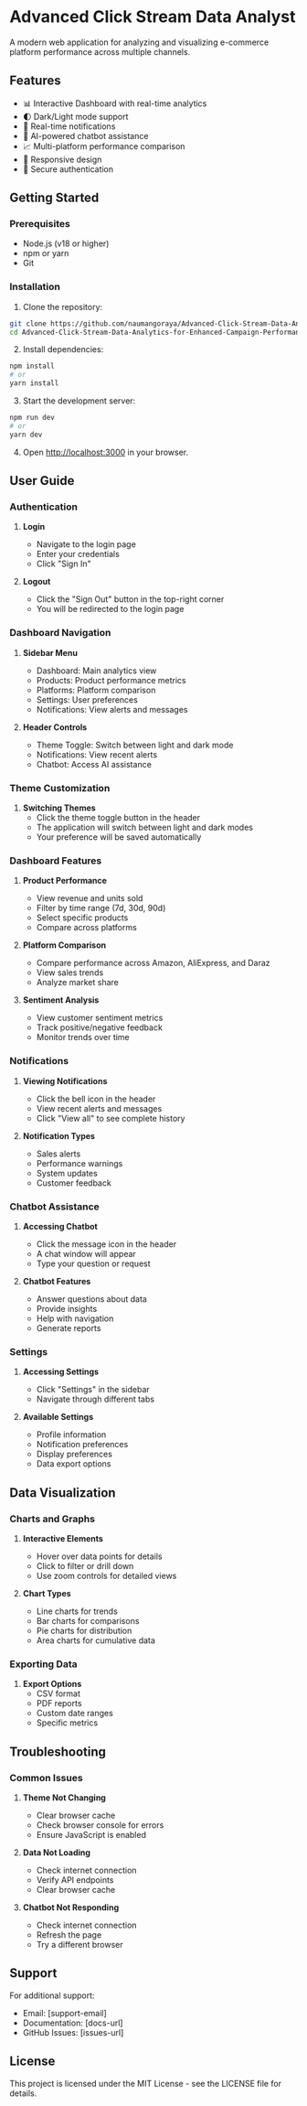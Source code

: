 # Advanced Click Stream Data Analyst

A modern web application for analyzing and visualizing e-commerce platform performance across multiple channels.

## Features

- 📊 Interactive Dashboard with real-time analytics
- 🌓 Dark/Light mode support
- 🔔 Real-time notifications
- 🤖 AI-powered chatbot assistance
- 📈 Multi-platform performance comparison
- 📱 Responsive design
- 🔐 Secure authentication

## Getting Started

### Prerequisites

- Node.js (v18 or higher)
- npm or yarn
- Git

### Installation

1. Clone the repository:
```bash
git clone https://github.com/naumangoraya/Advanced-Click-Stream-Data-Analytics-for-Enhanced-Campaign-Performance.git
cd Advanced-Click-Stream-Data-Analytics-for-Enhanced-Campaign-Performance
```

2. Install dependencies:
```bash
npm install
# or
yarn install
```

3. Start the development server:
```bash
npm run dev
# or
yarn dev
```

4. Open [http://localhost:3000](http://localhost:3000) in your browser.

## User Guide

### Authentication

1. **Login**
   - Navigate to the login page
   - Enter your credentials
   - Click "Sign In"

2. **Logout**
   - Click the "Sign Out" button in the top-right corner
   - You will be redirected to the login page

### Dashboard Navigation

1. **Sidebar Menu**
   - Dashboard: Main analytics view
   - Products: Product performance metrics
   - Platforms: Platform comparison
   - Settings: User preferences
   - Notifications: View alerts and messages

2. **Header Controls**
   - Theme Toggle: Switch between light and dark mode
   - Notifications: View recent alerts
   - Chatbot: Access AI assistance

### Theme Customization

1. **Switching Themes**
   - Click the theme toggle button in the header
   - The application will switch between light and dark modes
   - Your preference will be saved automatically

### Dashboard Features

1. **Product Performance**
   - View revenue and units sold
   - Filter by time range (7d, 30d, 90d)
   - Select specific products
   - Compare across platforms

2. **Platform Comparison**
   - Compare performance across Amazon, AliExpress, and Daraz
   - View sales trends
   - Analyze market share

3. **Sentiment Analysis**
   - View customer sentiment metrics
   - Track positive/negative feedback
   - Monitor trends over time

### Notifications

1. **Viewing Notifications**
   - Click the bell icon in the header
   - View recent alerts and messages
   - Click "View all" to see complete history

2. **Notification Types**
   - Sales alerts
   - Performance warnings
   - System updates
   - Customer feedback

### Chatbot Assistance

1. **Accessing Chatbot**
   - Click the message icon in the header
   - A chat window will appear
   - Type your question or request

2. **Chatbot Features**
   - Answer questions about data
   - Provide insights
   - Help with navigation
   - Generate reports

### Settings

1. **Accessing Settings**
   - Click "Settings" in the sidebar
   - Navigate through different tabs

2. **Available Settings**
   - Profile information
   - Notification preferences
   - Display preferences
   - Data export options

## Data Visualization

### Charts and Graphs

1. **Interactive Elements**
   - Hover over data points for details
   - Click to filter or drill down
   - Use zoom controls for detailed views

2. **Chart Types**
   - Line charts for trends
   - Bar charts for comparisons
   - Pie charts for distribution
   - Area charts for cumulative data

### Exporting Data

1. **Export Options**
   - CSV format
   - PDF reports
   - Custom date ranges
   - Specific metrics

## Troubleshooting

### Common Issues

1. **Theme Not Changing**
   - Clear browser cache
   - Check browser console for errors
   - Ensure JavaScript is enabled

2. **Data Not Loading**
   - Check internet connection
   - Verify API endpoints
   - Clear browser cache

3. **Chatbot Not Responding**
   - Check internet connection
   - Refresh the page
   - Try a different browser

## Support

For additional support:
- Email: [support-email]
- Documentation: [docs-url]
- GitHub Issues: [issues-url]

## License

This project is licensed under the MIT License - see the LICENSE file for details. 
